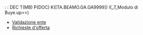  :  : DEC T(MB) P(DOC) K([TA.B£AMO.GA.GA9999]) I(_7_Modulo di Buye.up>>)

- [Validazione ente](Sorgenti/DOC/TA/B£AMO/GABASE_001)
- [Richieste d'offerta](Sorgenti/DOC/TA/B£AMO/GABASE_002)
